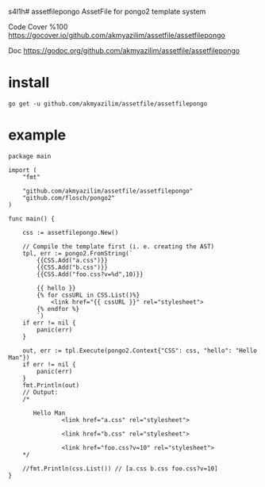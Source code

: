 s4l1h# assetfilepongo
AssetFile for pongo2 template system

Code Cover %100 https://gocover.io/github.com/akmyazilim/assetfile/assetfilepongo

Doc https://godoc.org/github.com/akmyazilim/assetfile/assetfilepongo

# install
```
go get -u github.com/akmyazilim/assetfile/assetfilepongo
```

# example
```
package main

import (
	"fmt"

	"github.com/akmyazilim/assetfile/assetfilepongo"
	"github.com/flosch/pongo2"
)

func main() {

	css := assetfilepongo.New()

	// Compile the template first (i. e. creating the AST)
	tpl, err := pongo2.FromString(`
		{{CSS.Add("a.css")}}
		{{CSS.Add("b.css")}}
		{{CSS.Add("foo.css?v=%d",10)}}
		
		{{ hello }}
		{% for cssURL in CSS.List()%}
			<link href="{{ cssURL }}" rel="stylesheet">
		{% endfor %}
		`)
	if err != nil {
		panic(err)
	}

	out, err := tpl.Execute(pongo2.Context{"CSS": css, "hello": "Hello Man"})
	if err != nil {
		panic(err)
	}
	fmt.Println(out)
	// Output:
	/*

	   Hello Man
	           <link href="a.css" rel="stylesheet">

	           <link href="b.css" rel="stylesheet">

	           <link href="foo.css?v=10" rel="stylesheet">
	*/

	//fmt.Println(css.List()) // [a.css b.css foo.css?v=10]
}


```